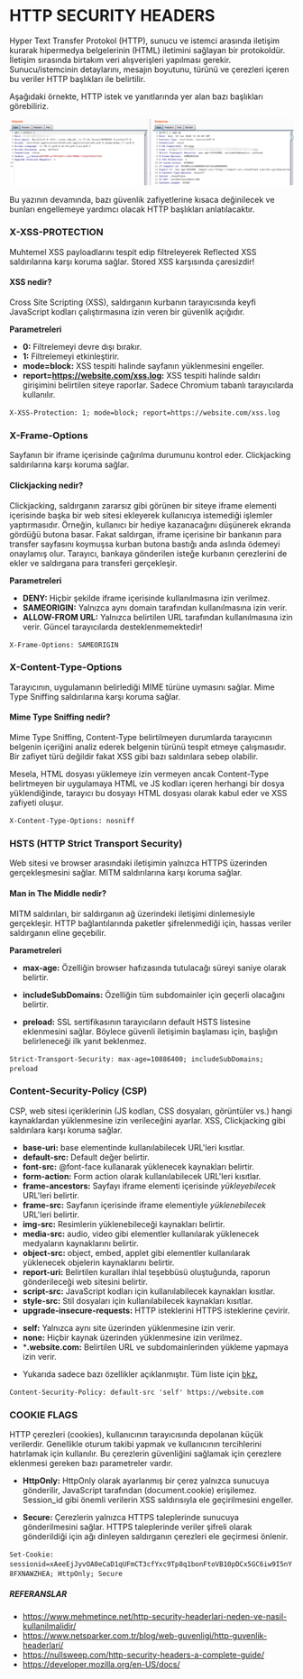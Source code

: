 # HTTP SECURITY HEADERS

Hyper Text Transfer Protokol (HTTP), sunucu ve istemci arasında iletişim kurarak hipermedya belgelerinin (HTML) iletimini sağlayan bir protokoldür. İletişim sırasında birtakım veri alışverişleri yapılması gerekir. Sunucu/istemcinin detaylarını, mesajın boyutunu, türünü ve çerezleri içeren bu veriler HTTP başlıkları ile belirtilir.

Aşağıdaki örnekte, HTTP istek ve yanıtlarında yer alan bazı başlıkları görebiliriz.

![http-headers](http-headers.png)

Bu yazının devamında, bazı güvenlik zafiyetlerine kısaca değinilecek ve bunları engellemeye yardımcı olacak HTTP başlıkları anlatılacaktır.

### X-XSS-PROTECTION

Muhtemel XSS payloadlarını tespit edip filtreleyerek Reflected XSS saldırılarına karşı koruma sağlar. 
Stored XSS karşısında çaresizdir!

#### XSS nedir?
Cross Site Scripting (XSS), saldırganın kurbanın tarayıcısında keyfi JavaScript kodları çalıştırmasına izin veren bir güvenlik açığıdır.

**Parametreleri**
- **0:**
Filtrelemeyi devre dışı bırakır. 
- **1:**
Filtrelemeyi etkinleştirir.
- **mode=block:**
XSS tespiti halinde sayfanın yüklenmesini engeller. 
- **report=https://website.com/xss.log:**
XSS tespiti halinde saldırı girişimini belirtilen siteye raporlar. Sadece Chromium tabanlı tarayıcılarda kullanılır. 

`X-XSS-Protection: 1; mode=block; report=https://website.com/xss.log`


### X-Frame-Options

Sayfanın bir iframe içerisinde çağırılma durumunu kontrol eder. Clickjacking saldırılarına karşı koruma sağlar.

#### Clickjacking nedir?
Clickjacking, saldırganın zararsız gibi görünen bir siteye iframe elementi içerisinde başka bir web sitesi ekleyerek kullanıcıya istemediği işlemler yaptırmasıdır. 
Örneğin, kullanıcı bir hediye kazanacağını düşünerek ekranda gördüğü butona basar. Fakat saldırgan, iframe içerisine bir bankanın para transfer sayfasını koymuşsa kurban butona bastığı anda aslında ödemeyi onaylamış olur. Tarayıcı, bankaya gönderilen isteğe kurbanın çerezlerini de ekler ve saldırgana para transferi gerçekleşir.

**Parametreleri**
- **DENY:**
Hiçbir şekilde iframe içerisinde kullanılmasına izin verilmez.
- **SAMEORIGIN:**
Yalnızca aynı domain tarafından kullanılmasına izin verir.
- **ALLOW-FROM URL:**
Yalnızca belirtilen URL tarafından kullanılmasına izin verir. Güncel tarayıcılarda desteklenmemektedir!

`X-Frame-Options: SAMEORIGIN`


### X-Content-Type-Options

Tarayıcının, uygulamanın belirlediği MIME türüne uymasını sağlar. Mime Type Sniffing saldırılarına karşı koruma sağlar.

#### Mime Type Sniffing nedir?
Mime Type Sniffing, Content-Type belirtilmeyen durumlarda tarayıcının belgenin içeriğini analiz ederek belgenin türünü tespit etmeye çalışmasıdır. Bir zafiyet türü değildir fakat XSS gibi bazı saldırılara sebep olabilir. 

Mesela, HTML dosyası yüklemeye izin vermeyen ancak Content-Type belirtmeyen bir uygulamaya HTML ve JS kodları içeren herhangi bir dosya yüklendiğinde, tarayıcı bu dosyayı HTML dosyası olarak kabul eder ve XSS zafiyeti oluşur.

`X-Content-Type-Options: nosniff`

### HSTS (HTTP Strict Transport Security)

Web sitesi ve browser arasındaki iletişimin yalnızca HTTPS üzerinden gerçekleşmesini sağlar. MITM saldırılarına karşı koruma sağlar.

#### Man in The Middle nedir?
MITM saldırıları, bir saldırganın ağ üzerindeki iletişimi dinlemesiyle gerçekleşir. HTTP bağlantılarında paketler şifrelenmediği için, hassas veriler saldırganın eline geçebilir.

**Parametreleri**
- **max-age:** 
Özelliğin browser hafızasında tutulacağı süreyi saniye olarak belirtir.

- **includeSubDomains:** 
Özelliğin tüm subdomainler için geçerli olacağını belirtir.

- **preload:** 
SSL sertifikasının tarayıcıların default HSTS listesine eklenmesini sağlar. Böylece güvenli iletişimin başlaması için, başlığın belirleneceği ilk yanıt beklenmez.

`Strict-Transport-Security: max-age=10886400; includeSubDomains; preload`

### Content-Security-Policy (CSP)

CSP, web sitesi içeriklerinin (JS kodları, CSS dosyaları, görüntüler vs.) hangi kaynaklardan yüklenmesine izin verileceğini ayarlar. XSS, Clickjacking gibi saldırılara karşı koruma sağlar.

- **base-uri:** base elementinde kullanılabilecek URL'leri kısıtlar.
- **default-src:** Default değer belirtir.
- **font-src:** @font-face kullanarak yüklenecek kaynakları belirtir.
- **form-action:** Form action olarak kullanılabilecek URL'leri kısıtlar.
- **frame-ancestors:** Sayfayı iframe elementi içerisinde *yükleyebilecek* URL'leri belirtir.
- **frame-src:** Sayfanın içerisinde iframe elementiyle *yüklenebilecek* URL'leri belirtir.
- **img-src:** Resimlerin yüklenebileceği kaynakları belirtir.
- **media-src:** audio, video gibi elementler kullanılarak yüklenecek medyaların kaynaklarını belirtir.
- **object-src:** object, embed, applet gibi elementler kullanılarak yüklenecek objelerin kaynaklarını belirtir. 
- **report-uri:** Belirtilen kuralları ihlal teşebbüsü oluştuğunda, raporun gönderileceği web sitesini belirtir.
- **script-src:** JavaScript kodları için kullanılabilecek kaynakları kısıtlar.
- **style-src:** Stil dosyaları için kullanılabilecek kaynakları kısıtlar.
- **upgrade-insecure-requests:** HTTP isteklerini HTTPS isteklerine çevirir.

* **self:** Yalnızca aynı site üzerinden yüklenmesine izin verir.
* **none:** Hiçbir kaynak üzerinden yüklenmesine izin verilmez.
* ***.website.com:** Belirtilen URL ve subdomainlerinden yükleme yapmaya izin verir.

- Yukarıda sadece bazı özellikler açıklanmıştır. Tüm liste için [bkz.](https://developer.mozilla.org/en-US/docs/Web/HTTP/Headers/Content-Security-Policy)

`Content-Security-Policy: default-src 'self' https://website.com` 


### COOKIE FLAGS

HTTP çerezleri (cookies), kullanıcının tarayıcısında depolanan küçük verilerdir. Genellikle oturum takibi yapmak ve kullanıcının tercihlerini hatırlamak için kullanılır. Bu çerezlerin güvenliğini sağlamak için çerezlere eklenmesi gereken bazı parametreler vardır.

- **HttpOnly:** 
HttpOnly olarak ayarlanmış bir çerez yalnızca sunucuya gönderilir, JavaScript tarafından (document.cookie) erişilemez. Session_id gibi önemli verilerin XSS saldırısıyla ele geçirilmesini engeller.

- **Secure:** 
Çerezlerin yalnızca HTTPS taleplerinde sunucuya gönderilmesini sağlar. HTTPS taleplerinde veriler şifreli olarak gönderildiği için ağı dinleyen saldırganın çerezleri ele geçirmesi önlenir.

`Set-Cookie: sessionid=xAeeEjJyvOA0eCaD1qUFmCT3cfYxc9Tp8q1bonFtoVB10pDCx5GC6iw9I5nY8FXNAWZHEA; HttpOnly; Secure`


##### REFERANSLAR

- https://www.mehmetince.net/http-security-headerlari-neden-ve-nasil-kullanilmalidir/
- https://www.netsparker.com.tr/blog/web-guvenligi/http-guvenlik-headerlari/
- https://nullsweep.com/http-security-headers-a-complete-guide/
- https://developer.mozilla.org/en-US/docs/
